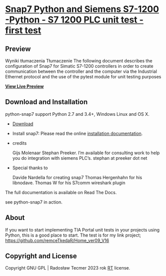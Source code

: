 # [Snap7 Python and Siemens S7-1200 -Python - S7 1200 PLC unit test - first test](http://electronic.pythonanywhere.com/)


## Preview

Wyniki tłumaczenia
Tłumaczenie
The following document describes the configuration of Snap7 for Simatic S7-1200 controllers in order to create communication between the controller and the computer via the Industrial Ethernet protocol and the use of the pytest module for unit testing purposes


**[View Live Preview](http://electronic.pythonanywhere.com)**



## Download and Installation

python-snap7 support Python 2.7 and 3.4+, Windows Linux and OS X.
* [Download ](https://pypi.org/project/python-snap7/)
* Install snap7: Please read the online [installation documentation](https://python-snap7.readthedocs.io/en/latest/installation.html).
* credits

    Gijs Molenaar
    Stephan Preeker. I’m available for consulting work to help you do integration with siemens PLC’s. stephan at preeker dot net


* Special thanks to

    Davide Nardella for creating snap7
    Thomas Hergenhahn for his libnodave.
    Thomas W for his S7comm wireshark plugin


The full documentation is available on Read The Docs.

see python-snap7 in action.


## About
If you want to start implementing TIA Portal unit tests in your projects using Python, this is a good place to start.
The test is for my link project; https://github.com/remceTkedaR/Home_ver09_V16


## Copyright and License

Copyright  GNU GPL | Radosław Tecmer 2023 rok  [RT](http://electronic.pythonanywhere.com/#about) license.
